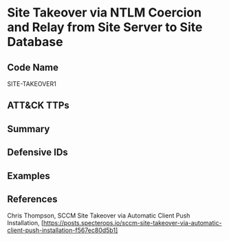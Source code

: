 # Site Takeover via NTLM Coercion and Relay from Site Server to Site Database

## Code Name
SITE-TAKEOVER1

## ATT&CK TTPs


## Summary

## Defensive IDs

## Examples

## References
Chris Thompson, SCCM Site Takeover via Automatic Client Push Installation, [https://posts.specterops.io/sccm-site-takeover-via-automatic-client-push-installation-f567ec80d5b1]
